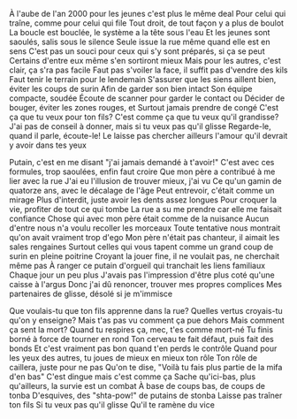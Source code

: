 À l'aube de l'an 2000 pour les jeunes c'est plus le même deal
Pour celui qui traîne, comme pour celui qui file
Tout droit, de tout façon y a plus de boulot
La boucle est bouclée, le système a la tête sous l'eau
Et les jeunes sont saoulés, salis sous le silence
Seule issue la rue même quand elle est en sens
C'est pas un souci pour ceux qui s'y sont préparés, si ça se peut
Certains d'entre eux même s'en sortiront mieux
Mais pour les autres, c'est clair, ça s'ra pas facile
Faut pas s'voiler la face, il suffit pas d'vendre des kils
Faut tenir le terrain pour le lendemain
S'assurer que les siens aillent bien, éviter les coups de surin
Afin de garder son bien intact
Son équipe compacte, soudée
Écoute de scanner pour garder le contact ou
Décider de bouger, éviter les zones rouges, et
Surtout jamais prendre de congé
C'est ça que tu veux pour ton fils?
C'est comme ça que tu veux qu'il grandisse?
J'ai pas de conseil à donner, mais si tu veux pas qu'il glisse
Regarde-le, quand il parle, écoute-le!
Le laisse pas chercher ailleurs l'amour qu'il devrait y avoir dans tes yeux


Putain, c'est en me disant "j'ai jamais demandé à t'avoir!" 
C'est avec ces formules, trop saoulées, enfin faut croire 
Que mon père a contribué à me lier avec la rue 
J'ai eu l'illusion de trouver mieux, j'ai vu 
Ce qu'un gamin de quatorze ans, avec le décalage de l'âge 
Peut entrevoir, c'était comme un mirage 
Plus d'interdit, juste avoir les dents assez longues 
Pour croquer la vie, profiter de tout ce qui tombe 
La rue a su me prendre car elle me faisait confiance 
Chose qui avec mon père était comme de la nuisance 
Aucun d'entre nous n'a voulu recoller les morceaux 
Toute tentative nous montrait qu'on avait vraiment trop d'ego 
Mon père n'était pas chanteur, il aimait les sales rengaines 
Surtout celles qui vous tapent comme un grand coup de surin en pleine poitrine 
Croyant la jouer fine, il ne voulait pas, ne cherchait même pas 
À ranger ce putain d'orgueil qui tranchait les liens familiaux 
Chaque jour un peu plus 
J'avais pas l'impression d'être plus coté qu'une caisse à l'argus 
Donc j'ai dû renoncer, trouver mes propres complices 
Mes partenaires de glisse, désolé si je m'immisce 


Que voulais-tu que ton fils apprenne dans la rue?
Quelles vertus croyais-tu qu'on y enseigne?
Mais t'as pas vu comment ça pue dehors
Mais comment ça sent la mort?
Quand tu respires ça, mec, t'es comme mort-né
Tu finis borné à force de tourner en rond
Ton cerveau te fait défaut, puis fait des bonds
Et c'est vraiment pas bon quand t'en perds le contrôle
Quand pour les yeux des autres, tu joues de mieux en mieux ton rôle
Ton rôle de caillera, juste pour ne pas
Qu'on te dise, "Voilà tu fais plus partie de la mifa d'en bas"
C'est dingue mais c'est comme ça
Sache qu'ici-bas, plus qu'ailleurs, la survie est un combat
À base de coups bas, de coups de tonba
D'esquives, des "shta-pow!" de putains de stonba
Laisse pas traîner ton fils
Si tu veux pas qu'il glisse
Qu'il te ramène du vice


